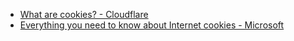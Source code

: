 - [What are cookies? - Cloudflare](https://www.cloudflare.com/learning/privacy/what-are-cookies/)
- [Everything you need to know about Internet cookies - Microsoft](https://www.microsoft.com/en-us/edge/learning-center/what-are-cookies?form=MA13I2)
